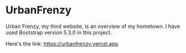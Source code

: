 # UrbanFrenzy
Urban Frenzy, my third website, is an overview of my hometown. I have used Bootstrap version 5.3.0 in this project.

Here's the link: https://urbanfrenzy.vercel.app
